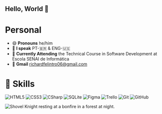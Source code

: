## Hello, World 👋

# Personal
- 😄 **Pronouns** he/him
- 💬 **I speak** PT-🇧🇷 & ENG-🇺🇸
- 🔭 **Currently Attending** the Technical Course in Software Development at Escola SENAI de Informática
- 📧 **Gmail** richardfelintro06@gmail.com

# 🧠 **Skills**
<div>
      <img alt="HTML5" src="https://img.shields.io/badge/html-100000?style=for-the-badge&logo=html5">
      <img alt="CSS3" src="https://img.shields.io/badge/css3-100000?style=for-the-badge&logo=css3&logoColor=blue">
      <img alt="CSharp" src="https://img.shields.io/badge/csharp-100000?style=for-the-badge&logo=csharp&logoColor=darkgreen">
      <img alt="SQLite" src="https://img.shields.io/badge/sqlite-100000?style=for-the-badge&logo=sqlite">
      <img alt="Figma" src="https://img.shields.io/badge/figma-100000?style=for-the-badge&logo=figma">
      <img alt="Trello" src="https://img.shields.io/badge/Trello-100000?style=for-the-badge&logo=trello&logoColor=blue">
      <img alt="Git" src="https://img.shields.io/badge/git-100000?style=for-the-badge&logo=git">
      <img alt="GitHub" src="https://img.shields.io/badge/github-100000?style=for-the-badge&logo=github">
</div>


![Shovel Knight resting at a bonfire in a forest at night.](https://github.com/Richard-Felintro/Richard-Felintro/assets/96843832/60b7136c-1b4a-4ccd-8316-e147430ddba0)
